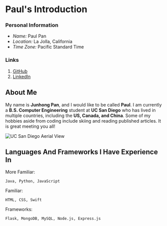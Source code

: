 # Paul's Introduction

### Personal Information
* *Name:* Paul Pan
* *Location:* La Jolla, California
* *Time Zone:* Pacific Standard Time

### Links
1. [GitHub](https://github.com/paulpan05)
2. [LinkedIn](https://linkedin.com/in/jpan05)

## About Me
My name is **Junhong Pan**, and I would like to be called **Paul**.
I am currently a **B.S. Computer Engineering** student at
**UC San Diego** who has lived in multiple countries, including the
**US, Canada, and China**. Some of my hobbies aside from coding 
include skiing and reading published articles. It is great meeting
you all!

![UC San Diego Aerial View](https://ucpa.ucsd.edu/images/image_library/aerial-campus-wide.jpg)

## Languages And Frameworks I Have Experience In
More Familiar:

    Java, Python, JavaScript
    
Familiar:

    HTML, CSS, Swift
    
Frameworks:

    Flask, MongoDB, MySQL, Node.js, Express.js
